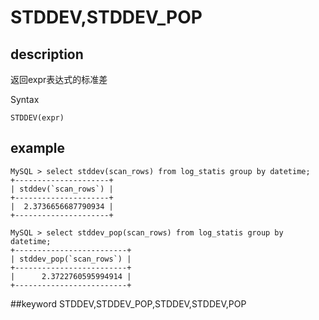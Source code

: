 # STDDEV,STDDEV_POP
## description

返回expr表达式的标准差

 Syntax

`STDDEV(expr)`

## example
```
MySQL > select stddev(scan_rows) from log_statis group by datetime;
+---------------------+
| stddev(`scan_rows`) |
+---------------------+
|  2.3736656687790934 |
+---------------------+

MySQL > select stddev_pop(scan_rows) from log_statis group by datetime;
+-------------------------+
| stddev_pop(`scan_rows`) |
+-------------------------+
|      2.3722760595994914 |
+-------------------------+
```
##keyword
STDDEV,STDDEV_POP,STDDEV,STDDEV,POP
